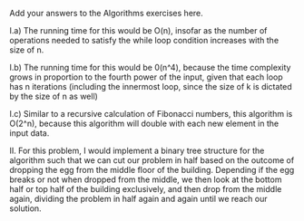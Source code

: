 Add your answers to the Algorithms exercises here.

I.a) The running time for this would be O(n), insofar as the number of operations needed to satisfy the while loop condition increases with the size of n. 


I.b) The running time for this would be 0(n^4), because the time complexity grows in proportion to the fourth power of the input, given that each loop has n iterations (including the innermost loop, since the size of k is dictated by the size of n as well)  

I.c) Similar to a recursive calculation of Fibonacci numbers, this algorithm is O(2^n), because this algorithm will double with each new element in the input data.


II. For this problem, I would implement a binary tree structure for the algorithm such that we can cut our problem in half based on the outcome of dropping the egg from the middle floor of the building.  Depending if the egg breaks or not when dropped from the middle, we then look at the bottom half or top half of the building exclusively, and then drop from the middle again, dividing the problem in half again and again until we reach our solution. 

